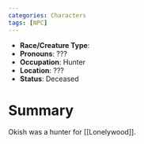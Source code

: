 ```yaml
---
categories: Characters
tags: [NPC]
---
```

- **Race/Creature Type**: 
- **Pronouns**:  ???
- **Occupation**: Hunter
- **Location**: ???
- **Status**: Deceased

# Summary
Okish was a hunter for [[Lonelywood]].